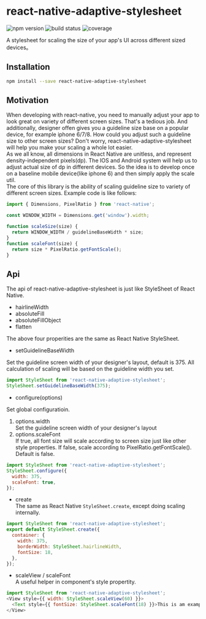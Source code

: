 # react-native-adaptive-stylesheet

![npm version](https://badge.fury.io/js/react-native-adaptive-stylesheet.svg)
![build status](https://travis-ci.org/TBingooo/react-native-adaptive-stylesheet.svg?branch=master)
![coverage](https://coveralls.io/repos/github/TBingooo/react-native-adaptive-stylesheet/badge.svg?branch=master)

A stylesheet for scaling the size of your app's UI across different sized devices。  

## Installation
```bash
npm install --save react-native-adaptive-stylesheet
```

## Motivation
When developing with react-native, you need to manually adjust your app to look great on variety of different screen sizes. That's a tedious job.  And additionally, designer offen gives you a guideline size base on a popular device, for example iphone 6/7/8. How could you adjust such a guideline size to other screen sizes? Don't worry, react-native-adaptive-stylesheet will help you make your scaling a whole lot easier.  
As we all know, all dimensions in React Native are unitless, and represent density-independent pixels(dp). The IOS and Android system will help us to adjust actual size of dp in different devices. So the idea is to develop once on a baseline mobile device(like iphone 6) and then simply apply the scale util.  
The core of this library is the ability of scaling guideline size to variety of different screen sizes.  Example code is like follows:
```js
import { Dimensions, PixelRatio } from 'react-native';

const WINDOW_WIDTH = Dimensions.get('window').width;

function scaleSize(size) {
  return WINDOW_WIDTH / guidelineBaseWidth * size;
}
function scaleFont(size) {
  return size * PixelRatio.getFontScale();
}
```
## Api
The api of react-native-adaptive-stylesheet is just like StyleSheet of React Native.  

* hairlineWidth
* absoluteFill
* absoluteFillObject
* flatten

The above four properities are the same as React Native StyleSheet.  

* setGuidelineBaseWidth  

Set the guideline screen width of your designer's layout, default is 375. All calculation of scaling will be based on the guideline width you set.
```js
import StyleSheet from 'react-native-adaptive-stylesheet';
StyleSheet.setGuidelineBaseWidth(375);
```

* configure(options)  

Set global configuratioin.  
1. options.width  
  Set the guideline screen width of your designer's layout
1. options.scaleFont  
  If true, all font size will scale according to screen size just like other style properties. If false, scale according to PixelRatio.getFontScale(). Default is false.
```js
import StyleSheet from 'react-native-adaptive-stylesheet';
StyleSheet.configure({
  width: 375,
  scaleFont: true,
});
```

* create  
The same as React Native `StyleSheet.create`, except doing scaling internally.  

```javascript
import StyleSheet from 'react-native-adaptive-stylesheet';
export default StyleSheet.create({
  container: {
    width: 375,
    borderWidth: StyleSheet.hairlineWidth,
    fontSize: 18,
  },
});
```

* scaleView / scaleFont  
A useful helper in component's style propertity.  
```javascript
import StyleSheet from 'react-native-adaptive-stylesheet';
<View style={{ width: StyleSheet.scaleView(60) }}>
  <Text style={{ fontSize: StyleSheet.scaleFont(18) }}>This is am example!</Text>
</View>
```

